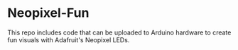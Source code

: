 # Neopixel-Fun
This repo includes code that can be uploaded to Arduino hardware to create fun visuals with Adafruit's Neopixel LEDs. 
